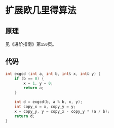 # 扩展欧几里得算法

## 原理

见《进阶指南》第`150`页。

## 代码

```cpp
int exgcd (int a, int b, int& x, int& y) {
    if (b == 0) {
        x = 1, y = 0;
        return a;
    }

    int d = exgcd(b, a % b, x, y);
    int copy_x = x, copy_y = y;
    x = copy_y, y = copy_x - copy_y * (a / b);
    return d;
}
```

